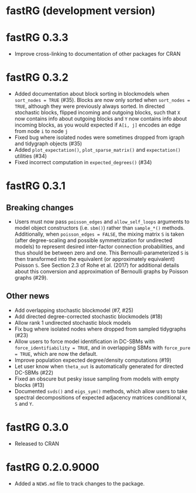 # fastRG (development version)

# fastRG 0.3.3

- Improve cross-linking to documentation of other packages for CRAN

# fastRG 0.3.2

- Added documentation about block sorting in blockmodels when `sort_nodes = TRUE` (#35). Blocks are now only sorted when `sort_nodes = TRUE`, although they were previously always sorted. In directed stochastic blocks, flipped incoming and outgoing blocks, such that `X` now contains info about outgoing blocks and `Y` now contains info about incoming blocks, as you would expected if `A[i, j]` encodes an edge from node `i` to node `j`
- Fixed bug where isolated nodes were sometimes dropped from igraph and tidygraph objects (#35)
- Added `plot_expectation()`, `plot_sparse_matrix()` and `expectation()` utilities (#34)
- Fixed incorrect computation in `expected_degrees()` (#34)

# fastRG 0.3.1

## Breaking changes

- Users must now pass `poisson_edges` and `allow_self_loops` arguments to model object constructors (i.e. `sbm()`) rather than `sample_*()` methods. Additionally, when `poisson_edges = FALSE`, the mixing matrix `S` is taken (after degree-scaling and possible symmetrization for undirected models) to represent desired inter-factor connection probabilities, and thus should be between zero and one. This Bernoulli-parameterized `S` is then transformed into the equivalent (or approximately equivalent) Poisson `S`. See Section 2.3 of Rohe et al. (2017) for additional details about this conversion and approximation of Bernoulli graphs by Poisson graphs (#29).

## Other news

* Add overlapping stochastic blockmodel (#7, #25)
* Add directed degree-corrected stochastic blockmodels (#18)
* Allow rank 1 undirected stochastic block models
* Fix bug where isolated nodes where dropped from sampled tidygraphs (#23)
* Allow users to force model identification in DC-SBMs with `force_identifiability = TRUE`, and in overlapping SBMs with `force_pure = TRUE`, which are now the default.
* Improve population expected degree/density computations (#19)
* Let user know when `theta_out` is automatically generated for directed DC-SBMs (#22)
* Fixed an obscure but pesky issue sampling from models with empty blocks (#13)
* Documented `svds()` and `eigs_sym()` methods, which allow users to take spectral decompositions of expected adjacency matrices conditional `X`, `S` and `Y`.

# fastRG 0.3.0

* Released to CRAN

# fastRG 0.2.0.9000

* Added a `NEWS.md` file to track changes to the package.
